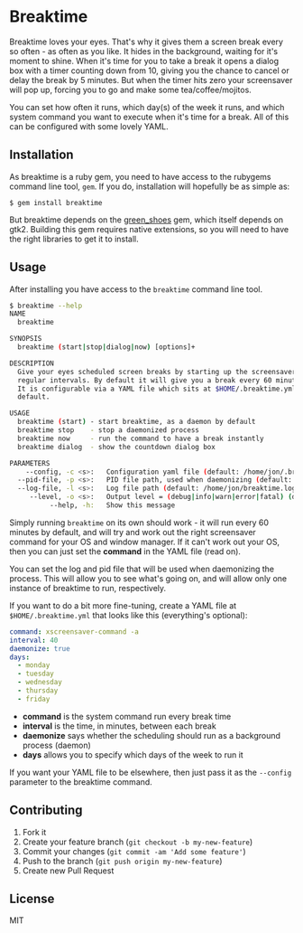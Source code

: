 # Breaktime

Breaktime loves your eyes. That's why it gives them a screen break every so often - as often as you like. It hides in the background, waiting for it's moment to shine. When it's time for you to take a break it opens a dialog box with a timer counting down from 10, giving you the chance to cancel or delay the break by 5 minutes. But when the timer hits zero your screensaver will pop up, forcing you to go and make some tea/coffee/mojitos.

You can set how often it runs, which day(s) of the week it runs, and which system command you want to execute when it's time for a break. All of this can be configured with some lovely YAML.

## Installation

As breaktime is a ruby gem, you need to have access to the rubygems command line tool, `gem`. If you do, installation will hopefully be as simple as:

    $ gem install breaktime

But breaktime depends on the [green_shoes](https://github.com/ashbb/green_shoes) gem, which itself depends on gtk2. Building this gem requires native extensions, so you will need to have the right libraries to get it to install.

## Usage

After installing you have access to the `breaktime` command line tool.

```bash
$ breaktime --help
NAME
  breaktime

SYNOPSIS
  breaktime (start|stop|dialog|now) [options]+

DESCRIPTION
  Give your eyes scheduled screen breaks by starting up the screensaver at
  regular intervals. By default it will give you a break every 60 minutes.
  It is configurable via a YAML file which sits at $HOME/.breaktime.yml by
  default.

USAGE
  breaktime (start) - start breaktime, as a daemon by default
  breaktime stop    - stop a daemonized process
  breaktime now     - run the command to have a break instantly
  breaktime dialog  - show the countdown dialog box

PARAMETERS
    --config, -c <s>:   Configuration yaml file (default: /home/jon/.breaktime.yml)
  --pid-file, -p <s>:   PID file path, used when daemonizing (default: /home/jon/breaktime.pid)
  --log-file, -l <s>:   Log file path (default: /home/jon/breaktime.log)
     --level, -o <s>:   Output level = (debug|info|warn|error|fatal) (default: info)
          --help, -h:   Show this message
```

Simply running `breaktime` on its own should work - it will run every 60 minutes by default, and will try and work out the right screensaver command for your OS and window manager. If it can't work out your OS, then you can just set the **command** in the YAML file (read on).

You can set the log and pid file that will be used when daemonizing the process. This will allow you to see what's going on, and will allow only one instance of breaktime to run, respectively.

If you want to do a bit more fine-tuning, create a YAML file at `$HOME/.breaktime.yml` that looks like this (everything's optional):

```yml
command: xscreensaver-command -a
interval: 40
daemonize: true
days:
  - monday
  - tuesday
  - wednesday
  - thursday
  - friday
```

* **command** is the system command run every break time
* **interval** is the time, in minutes, between each break
* **daemonize** says whether the scheduling should run as a background process (daemon)
* **days** allows you to specify which days of the week to run it

If you want your YAML file to be elsewhere, then just pass it as the `--config` parameter to the breaktime command.

## Contributing

1. Fork it
2. Create your feature branch (`git checkout -b my-new-feature`)
3. Commit your changes (`git commit -am 'Add some feature'`)
4. Push to the branch (`git push origin my-new-feature`)
5. Create new Pull Request

## License

MIT
